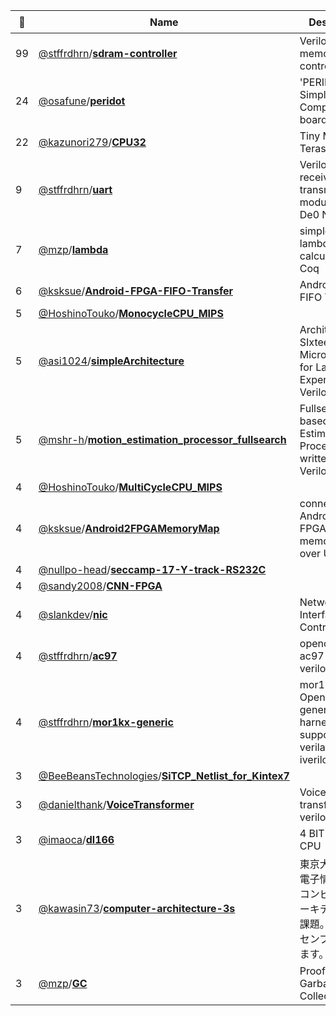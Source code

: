 |:star2: | Name | Description | 🌍|
|---|---|---|---|
|99|[@stffrdhrn](https://github.com/stffrdhrn)/[**sdram-controller**](https://github.com/stffrdhrn/sdram-controller)|Verilog SDRAM memory controller ||
|24|[@osafune](https://github.com/osafune)/[**peridot**](https://github.com/osafune/peridot)|'PERIDOT' - Simple & Compact FPGA board||
|22|[@kazunori279](https://github.com/kazunori279)/[**CPU32**](https://github.com/kazunori279/CPU32)|Tiny MIPS for Terasic DE0||
|9|[@stffrdhrn](https://github.com/stffrdhrn)/[**uart**](https://github.com/stffrdhrn/uart)|Verilog uart receiver and transmitter modules for De0 Nano||
|7|[@mzp](https://github.com/mzp)/[**lambda**](https://github.com/mzp/lambda)|simple typed lambda calculus on Coq|[:arrow_upper_right:](http://d.hatena.ne.jp/mzp/)|
|6|[@ksksue](https://github.com/ksksue)/[**Android-FPGA-FIFO-Transfer**](https://github.com/ksksue/Android-FPGA-FIFO-Transfer)|Android-FPGA FIFO Transfer||
|5|[@HoshinoTouko](https://github.com/HoshinoTouko)/[**MonocycleCPU_MIPS**](https://github.com/HoshinoTouko/MonocycleCPU_MIPS)|||
|5|[@asi1024](https://github.com/asi1024)/[**simpleArchitecture**](https://github.com/asi1024/simpleArchitecture)|Architecture of SIxteen-bit MicroProcessor for Laboratory Experiment in Verilog-HDL||
|5|[@mshr-h](https://github.com/mshr-h)/[**motion_estimation_processor_fullsearch**](https://github.com/mshr-h/motion_estimation_processor_fullsearch)|Fullsearch based Motion Estimation Processor written in Verilog-HDL||
|4|[@HoshinoTouko](https://github.com/HoshinoTouko)/[**MultiCycleCPU_MIPS**](https://github.com/HoshinoTouko/MultiCycleCPU_MIPS)|||
|4|[@ksksue](https://github.com/ksksue)/[**Android2FPGAMemoryMap**](https://github.com/ksksue/Android2FPGAMemoryMap)|connects Android to FPGA's memory map over USB.||
|4|[@nullpo-head](https://github.com/nullpo-head)/[**seccamp-17-Y-track-RS232C**](https://github.com/nullpo-head/seccamp-17-Y-track-RS232C)|||
|4|[@sandy2008](https://github.com/sandy2008)/[**CNN-FPGA**](https://github.com/sandy2008/CNN-FPGA)|||
|4|[@slankdev](https://github.com/slankdev)/[**nic**](https://github.com/slankdev/nic)|Network Interface Controller||
|4|[@stffrdhrn](https://github.com/stffrdhrn)/[**ac97**](https://github.com/stffrdhrn/ac97)|opencores ac97 controller verilog core|[:arrow_upper_right:](http://opencores.org/project,ac97)|
|4|[@stffrdhrn](https://github.com/stffrdhrn)/[**mor1kx-generic**](https://github.com/stffrdhrn/mor1kx-generic)|mor1kx OpenRISC generic test harness support verilator and iverilog||
|3|[@BeeBeansTechnologies](https://github.com/BeeBeansTechnologies)/[**SiTCP_Netlist_for_Kintex7**](https://github.com/BeeBeansTechnologies/SiTCP_Netlist_for_Kintex7)|||
|3|[@danielthank](https://github.com/danielthank)/[**VoiceTransformer**](https://github.com/danielthank/VoiceTransformer)|Voice transformer in verilog||
|3|[@imaoca](https://github.com/imaoca)/[**dl166**](https://github.com/imaoca/dl166)|4 BIT Original CPU||
|3|[@kawasin73](https://github.com/kawasin73)/[**computer-architecture-3s**](https://github.com/kawasin73/computer-architecture-3s)|東京大学工学部電子情報学科のコンピュータアーキテクチャの課題。CPUとアセンブラを作ります。||
|3|[@mzp](https://github.com/mzp)/[**GC**](https://github.com/mzp/GC)|Proof of Garbage Collector||

